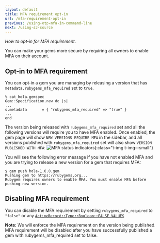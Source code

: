 ```yaml
---
layout: default
title: MFA requirement opt-in
url: /mfa-requirement-opt-in
previous: /using-otp-mfa-in-command-line
next: /using-s3-source
---
```

<em class="t-gray">How to opt-in for MFA requirement.</em>

You can make your gems more secure by requiring all owners to enable MFA on their account.

## Opt-in to MFA requirement

You can opt-in a gem you are managing by releasing a version that has
`metadata.rubygems_mfa_required` set to `true`.

    % cat hola.gemspec
    Gem::Specification.new do |s|
    ...
    s.metadata       = { "rubygems_mfa_required" => "true" }
    ...
    end

The version being released with `rubygems_mfa_required` set and all the following versions
will require you to have MFA enabled.
Once enabled, the gem page will show `NEW VERSIONS REQUIRE MFA` in the sidebar, and all versions published with `rubygems_mfa_required` set will also show `VERSION PUBLISHED WITH MFA`:
    ![MFA status indicators](/images/mfa-required-since.png){:class="t-img t-img--small"}

You will see the following error message if you have not enabled MFA and you are trying to release
a new version for a gem that requires MFA:

    $ gem push hola-1.0.0.gem
    Pushing gem to https://rubygems.org...
    Rubygem requires owners to enable MFA. You must enable MFA before pushing new version.

## Disabling MFA requirement

You can disable the MFA requirement by setting `rubygems_mfa_required` to `"false"` or any [`ActiveRecord::Type::Boolean::FALSE_VALUES`](https://api.rubyonrails.org/classes/ActiveModel/Type/Boolean.html).

**Note:** We will enforce the MFA requirement on the version being published. MFA requirement will be disabled after you have successfully
published a gem with rubygems_mfa_required set to false.
